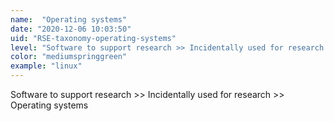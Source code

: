 ```yaml
---
name:  "Operating systems"
date: "2020-12-06 10:03:50"
uid: "RSE-taxonomy-operating-systems"
level: "Software to support research >> Incidentally used for research >> Operating systems"
color: "mediumspringgreen"
example: "linux" 
---
```


Software to support research >> Incidentally used for research >> Operating systems